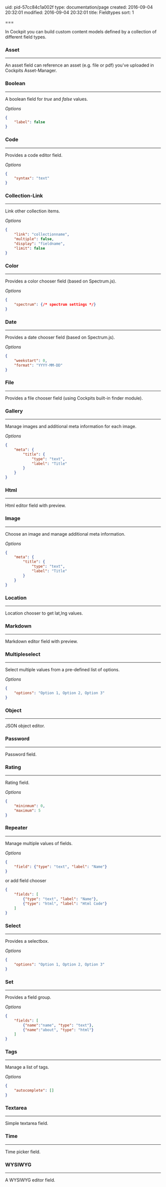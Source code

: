 uid: pid-57cc84c1a002f
type: documentation/page
created: 2016-09-04 20:32:01
modified: 2016-09-04 20:32:01
title: Fieldtypes
sort: 1

===

In Cockpit you can build custom content models defined by a collection of different field types.


### Asset
---
An asset field can reference an asset (e.g. file or pdf) you've uploaded in Cockpits Asset-Manager.


### Boolean
---
A boolean field for _true_ and _false_ values.

_Options_

```json
{
    "label": false
}
```

### Code
---
Provides a code editor field.


_Options_

```json
{
    "syntax": "text"
}
```

### Collection-Link
---
Link other collection items.


_Options_

```json
{
    "link": "collectionname",
    "multiple": false,
    "display": "fieldname",
    "limit": false
}
```

### Color
---
Provides a color chooser field (based on Spectrum.js).


_Options_

```json
{
    "spectrum": {/* spectrum settings */}
}
```

### Date
---
Provides a date chooser field (based on Spectrum.js).


_Options_

```json
{
    "weekstart": 0,
    "format": "YYYY-MM-DD"
}
```

### File
---
Provides a file chooser field (using Cockpits built-in finder module).


### Gallery
---
Manage images and additional meta information for each image.


_Options_

```json
{
    "meta": {
        "title": {
            "type": "text",
            "label": "Title"
        }
    }
}
```

### Html
---
Html editor field with preview.


### Image
---
Choose an image and manage additional meta information.

_Options_

```json
{
    "meta": {
        "title": {
            "type": "text",
            "label": "Title"
        }
    }
}
```


### Location
---
Location chooser to get lat,lng values.


### Markdown
---
Markdown editor field with preview.


### Multipleselect
---
Select multiple values from a pre-defined list of options.

_Options_

```json
{
    "options": "Option 1, Option 2, Option 3"
}
```

### Object
---
JSON object editor.

### Password
---
Password field.

### Rating
---
Rating field.

_Options_

```json
{
    "mininmum": 0,
    "maximum": 5
}
```


### Repeater
---
Manage multiple values of fields.

_Options_

```json
{
    "field": {"type": "text", "label": "Name"}
}
```

or add field chooser

```json
{
    "fields": [
        {"type": "text", "label": "Name"},
        {"type": "html", "label": "Html Code"}
    ]
}
```

### Select
---
Provides a selectbox.

_Options_

```json
{
    "options": "Option 1, Option 2, Option 3"
}
```


### Set
---
Provides a field group.

_Options_

```json
{
    "fields": [
        {"name":"name", "type": "text"},
        {"name":"about", "type": "html"}
    ]
}
```

### Tags
---
Manage a list of tags.

_Options_

```json
{
    "autocomplete": []
}
```

### Textarea
---
Simple textarea field.

### Time
---
Time picker field.

### WYSIWYG
---
A WYSIWYG editor field.
